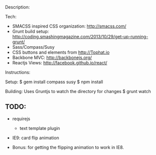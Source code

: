 Description:

Tech:
- SMACSS inspired CSS organization: http://smacss.com/
- Grunt build setup: http://coding.smashingmagazine.com/2013/10/29/get-up-running-grunt/
- Sass/Compass/Susy
- CSS buttons and elements from http://Tophat.io
- Backbone MVC: http://backbonejs.org/
- Reactjs Views: http://facebook.github.io/react/

Instructions:

Setup:
$ gem install compass susy
$ npm install

Building:
Uses Gruntjs to watch the directory for changes
$ grunt watch


TODO:
-------
- requirejs
  - text template plugin

- IE9: card flip animation
- Bonus: for getting the flipping animation to work in IE8.
